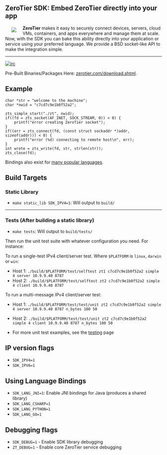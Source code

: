 ## **ZeroTier SDK**: Embed ZeroTier directly into your app

<a href="https://www.zerotier.com"><img src="https://github.com/zerotier/ZeroTierOne/raw/master/artwork/AppIcon_87x87.png" align="left" hspace="20" vspace="6"></a>

**ZeroTier** makes it easy to securely connect devices, servers, cloud VMs, containers, and apps everywhere and manage them at scale. Now, with the SDK you can bake this ability directly into your application or service using your preferred language. We provide a BSD socket-like API to make the integration simple.

<hr>

[![irc](https://img.shields.io/badge/IRC-%23zerotier%20on%20freenode-orange.svg)](https://webchat.freenode.net/?channels=zerotier)

Pre-Built Binaries/Packages Here: [zerotier.com/download.shtml](https://zerotier.com/download.shtml?pk_campaign=github_ZeroTierNAS).

## Example

```
char *str = "welcome to the machine";
char *nwid = "c7cd7c9e1b0f52a2";

zts_simple_start("./zt", nwid);
if((fd = zts_socket(AF_INET, SOCK_STREAM, 0)) < 0) {
	printf("error creating ZeroTier socket");
}
if((err = zts_connect(fd, (const struct sockaddr *)addr, sizeof(addr))) < 0) {
	printf("error (%d) connecting to remote host\n", err);
}
int wrote = zts_write(fd, str, strlen(str));
zts_close(fd);
```

Bindings also exist for [many popular languages](examples).

## Build Targets
### Static Library
 - `make static_lib SDK_IPV4=1`: Will output to `build/`

***

### Tests (After building a static library)
 - `make tests`: Will output to `build/tests/`

Then run the unit test suite with whatever configuration you need. For instance:

To run a single-test IPv4 client/server test. Where `$PLATFORM` is `linux`, `darwin` or `win`:

  - Host 1: `./build/$PLATFORM/test/selftest zt1 c7cd7c9e1b0f52a2 simple 4 server 10.9.9.40 8787`
  - Host 2: `./build/$PLATFORM/test/selftest zt2 c7cd7c9e1b0f52a2 simple 4 client 10.9.9.40 8787`

To run a multi-message IPv4 client/server test:
  - Host 1: `./build/$PLATFORM/test/test/unit zt2 c7cd7c9e1b0f52a2 simple 4 server 10.9.9.40 8787 n_bytes 100 50`
  - Host 2: `./build/$PLATFORM/test/test/unit zt2 c7cd7c9e1b0f52a2 simple 4 client 10.9.9.40 8787 n_bytes 100 50`

  - For more unit test examples, see the [testing]() page  
  

## IP version flags
 - `SDK_IPV4=1`
 - `SDK_IPV6=1`

## Using Language Bindings
 - `SDK_LANG_JNI=1`: Enable JNI bindings for Java (produces a shared library)
 - `SDK_LANG_CSHARP=1`
 - `SDK_LANG_PYTHON=1`
 - `SDK_LANG_GO=1`

## Debugging flags
 - `SDK_DEBUG=1` - Enable SDK library debugging
 - `ZT_DEBUG=1` - Enable core ZeroTier service debugging